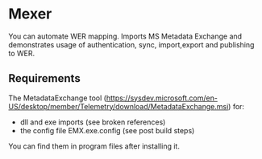 # Mexer
You can automate WER mapping.  Imports MS Metadata Exchange and demonstrates usage of authentication, sync, import,export and publishing to WER.

## Requirements
The MetadataExchange tool (https://sysdev.microsoft.com/en-US/desktop/member/Telemetry/download/MetadataExchange.msi) for:
 - dll and exe imports (see broken references)
 - the config file EMX.exe.config (see post build steps)

You can find them in program files after installing it.
